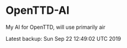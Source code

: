 # OpenTTD-AI
My AI for OpenTTD, will use primarily air

Latest backup: Sun Sep 22 12:49:02 UTC 2019
